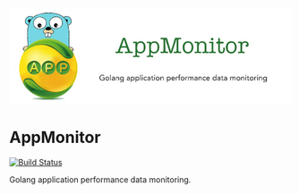![Logcool](./logo.png)

# AppMonitor
[![Build Status](https://travis-ci.org/wgliang/appmonitor.svg?branch=master)](https://travis-ci.org/wgliang/appmonitor)

Golang application performance data monitoring.



